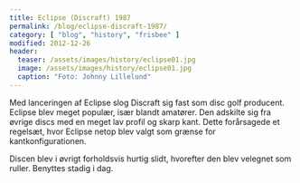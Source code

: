 ```yaml
---
title: Eclipse (Discraft) 1987
permalink: /blog/eclipse-discraft-1987/
category: [ "blog", "history", "frisbee" ]
modified: 2012-12-26
header:
  teaser: /assets/images/history/eclipse01.jpg
  image: /assets/images/history/eclipse01.jpg
  caption: "Foto: Johnny Lillelund"
---
```


Med lanceringen af Eclipse slog Discraft sig fast som disc golf producent. Eclipse blev meget populær, især blandt amatører. Den adskilte sig fra øvrige discs med en meget lav profil og skarp kant. Dette forårsagede et regelsæt, hvor Eclipse netop blev valgt som grænse for kantkonfigurationen.

Discen blev i øvrigt forholdsvis hurtig slidt, hvorefter den blev velegnet som ruller. Benyttes stadig i dag.